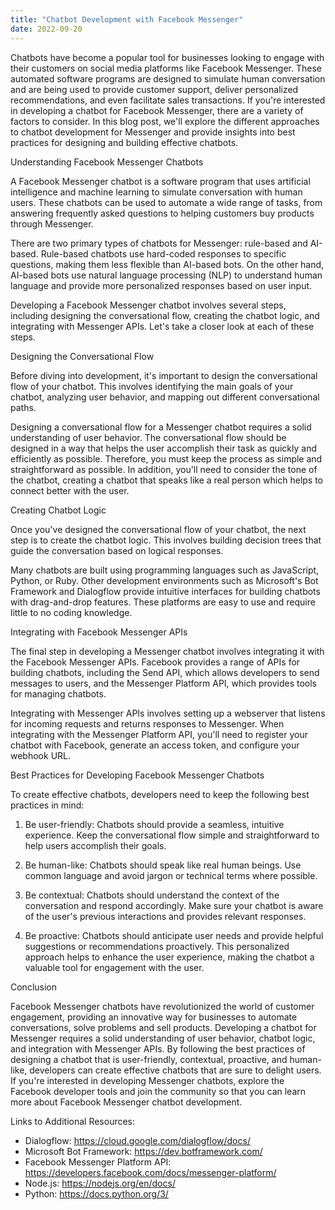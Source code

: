 ```yaml
---
title: "Chatbot Development with Facebook Messenger"
date: 2022-09-20
---
```





Chatbots have become a popular tool for businesses looking to engage with their customers on social media platforms like Facebook Messenger. These automated software programs are designed to simulate human conversation and are being used to provide customer support, deliver personalized recommendations, and even facilitate sales transactions. If you're interested in developing a chatbot for Facebook Messenger, there are a variety of factors to consider. In this blog post, we'll explore the different approaches to chatbot development for Messenger and provide insights into best practices for designing and building effective chatbots.

Understanding Facebook Messenger Chatbots

A Facebook Messenger chatbot is a software program that uses artificial intelligence and machine learning to simulate conversation with human users. These chatbots can be used to automate a wide range of tasks, from answering frequently asked questions to helping customers buy products through Messenger.

There are two primary types of chatbots for Messenger: rule-based and AI-based. Rule-based chatbots use hard-coded responses to specific questions, making them less flexible than AI-based bots. On the other hand, AI-based bots use natural language processing (NLP) to understand human language and provide more personalized responses based on user input.

Developing a Facebook Messenger chatbot involves several steps, including designing the conversational flow, creating the chatbot logic, and integrating with Messenger APIs. Let's take a closer look at each of these steps.

Designing the Conversational Flow

Before diving into development, it's important to design the conversational flow of your chatbot. This involves identifying the main goals of your chatbot, analyzing user behavior, and mapping out different conversational paths.

Designing a conversational flow for a Messenger chatbot requires a solid understanding of user behavior. The conversational flow should be designed in a way that helps the user accomplish their task as quickly and efficiently as possible. Therefore, you must keep the process as simple and straightforward as possible. In addition, you'll need to consider the tone of the chatbot, creating a chatbot that speaks like a real person which helps to connect better with the user.

Creating Chatbot Logic

Once you've designed the conversational flow of your chatbot, the next step is to create the chatbot logic. This involves building decision trees that guide the conversation based on logical responses.

Many chatbots are built using programming languages such as JavaScript, Python, or Ruby. Other development environments such as Microsoft's Bot Framework and Dialogflow provide intuitive interfaces for building chatbots with drag-and-drop features. These platforms are easy to use and require little to no coding knowledge.

Integrating with Facebook Messenger APIs

The final step in developing a Messenger chatbot involves integrating it with the Facebook Messenger APIs. Facebook provides a range of APIs for building chatbots, including the Send API, which allows developers to send messages to users, and the Messenger Platform API, which provides tools for managing chatbots.

Integrating with Messenger APIs involves setting up a webserver that listens for incoming requests and returns responses to Messenger. When integrating with the Messenger Platform API, you'll need to register your chatbot with Facebook, generate an access token, and configure your webhook URL.

Best Practices for Developing Facebook Messenger Chatbots

To create effective chatbots, developers need to keep the following best practices in mind:

1. Be user-friendly: Chatbots should provide a seamless, intuitive experience. Keep the conversational flow simple and straightforward to help users accomplish their goals.

2. Be human-like: Chatbots should speak like real human beings. Use common language and avoid jargon or technical terms where possible.

3. Be contextual: Chatbots should understand the context of the conversation and respond accordingly. Make sure your chatbot is aware of the user's previous interactions and provides relevant responses.

4. Be proactive: Chatbots should anticipate user needs and provide helpful suggestions or recommendations proactively. This personalized approach helps to enhance the user experience, making the chatbot a valuable tool for engagement with the user.

Conclusion

Facebook Messenger chatbots have revolutionized the world of customer engagement, providing an innovative way for businesses to automate conversations, solve problems and sell products. Developing a chatbot for Messenger requires a solid understanding of user behavior, chatbot logic, and integration with Messenger APIs. By following the best practices of designing a chatbot that is user-friendly, contextual, proactive, and human-like, developers can create effective chatbots that are sure to delight users. If you're interested in developing Messenger chatbots, explore the Facebook developer tools and join the community so that you can learn more about Facebook Messenger chatbot development.

Links to Additional Resources:

- Dialogflow: https://cloud.google.com/dialogflow/docs/
- Microsoft Bot Framework: https://dev.botframework.com/
- Facebook Messenger Platform API: https://developers.facebook.com/docs/messenger-platform/
- Node.js: https://nodejs.org/en/docs/
- Python: https://docs.python.org/3/
